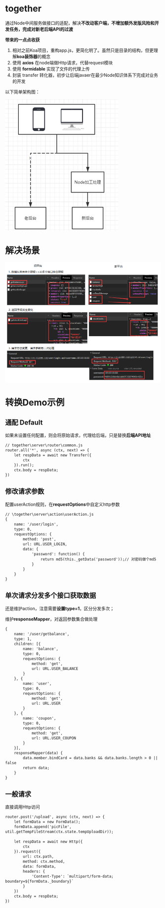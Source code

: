 # together
通过Node中间服务做接口的适配，解决**不改动客户端，不增加额外发版风险和开发任务，完成对新老后端API的过渡**

**带来的一点点收获**

1. 相对之前Koa项目，重构app.js，更简化明了。虽然只是目录的结构，但更理解**koa装饰器**的概念
2. 使用 **axios** 在node端做Http请求，代替request模块
3. 使用 **formidable** 实现了文件的代理上传
4. 封装 transfer 转化器，初步让后端javaer在最少Node知识体系下完成对业务的开发

以下简单架构图：

![示例](./doc/problem.png)

# 解决场景
![示例](./doc/example.png)

# 转换Demo示例
## 通配 Default
如果未设置任何配置，则会将原始请求，代理给后端，只是替换**后端API地址**
````
// together\server\router\common.js
router.all('*', async (ctx, next) => {
    let respData = await new Transfer({
        ctx
    }).run();
    ctx.body = respData;
})
````

## 修改请求参数
配置userAction规则，在**requestOptions**中自定义http参数
````
// \together\server\action\userAction.js
{
    name: '/user/login',
    type: 0,
    requestOptions: {
        method: 'post',
        url: URL.USER_LOGIN,
        data: {
            'password': function() {
                return md5(this._getData('password'));// 对密码做个md5
            }
        }
    }
}
````

## 单次请求分发多个接口获取数据
还是维护action，注意需要**设置type=1**，区分分发多次；

维护**responseMapper**，对返回参数集合做处理
````
{
    name: '/user/getbalance',
    type: 1,
    children: [{
        name: 'balance',
        type: 0,
        requestOptions: {
            method: 'get',
            url: URL.USER_BALANCE
        }
    }, {
        name: 'user',
        type: 0,
        requestOptions: {
            method: 'get',
            url: URL.USER
        }
    }, {
        name: 'coupon',
        type: 0,
        requestOptions: {
            method: 'get',
            url: URL.USER_COUPON
        }
    }],
    responseMapper(data) {
        data.member.bindCard = data.banks && data.banks.length > 0 || false
        return data;
    }
}
````

## 一般请求
直接调用Http访问
````
router.post('/upload', async (ctx, next) => {
    let formData = new FormData();
    formData.append('picFile', util.getTempFileStream(ctx.state.tempUploadDir));

    let respData = await new Http({
        ctx
    }).request({
        url: ctx.path,
        method: ctx.method,
        data: formData,
        headers: {
            'Content-Type': `multipart/form-data; boundary=${formData._boundary}`
        }
    })
    ctx.body = respData;
})
````